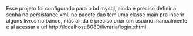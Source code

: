 Esse projeto foi configurado para o bd mysql, ainda é preciso definir a senha no persistance.xml, no pacote dao tem uma classe main pra inserir alguns livros no banco,
mas ainda é preciso criar um usuário manualmente e aí acessar a url http://localhost:8080/livraria/login.xhtml
